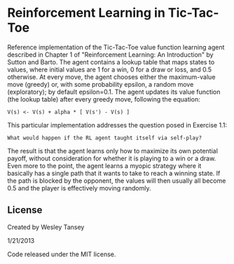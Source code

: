 Reinforcement Learning in Tic-Tac-Toe
=====================================

Reference implementation of the Tic-Tac-Toe value function learning agent described in Chapter 1 of 
"Reinforcement Learning: An Introduction" by Sutton and Barto. The agent contains a lookup table that
maps states to values, where initial values are 1 for a win, 0 for a draw or loss, and 0.5 otherwise.
At every move, the agent chooses either the maximum-value move (greedy) or, with some probability
epsilon, a random move (exploratory); by default epsilon=0.1. The agent updates its value function 
(the lookup table) after every greedy move, following the equation:

    V(s) <- V(s) + alpha * [ V(s') - V(s) ]

This particular implementation addresses the question posed in Exercise 1.1:
    
    What would happen if the RL agent taught itself via self-play?

The result is that the agent learns only how to maximize its own potential payoff, without consideration
for whether it is playing to a win or a draw. Even more to the point, the agent learns a myopic strategy
where it basically has a single path that it wants to take to reach a winning state. If the path is blocked
by the opponent, the values will then usually all become 0.5 and the player is effectively moving randomly.

License
-------
Created by Wesley Tansey

1/21/2013

Code released under the MIT license.